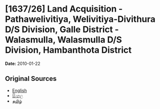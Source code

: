 # [1637/26] Land Acquisition - Pathawelivitiya, Welivitiya-Divithura D/S Division, Galle District - Walasmulla, Walasmulla D/S Division, Hambanthota District

**Date:** 2010-01-22

## Original Sources

- [English](https://documents.gov.lk/view/extra-gazettes/2010/1/1637-26_E.pdf)
- [සිංහල](https://documents.gov.lk/view/extra-gazettes/2010/1/1637-26_S.pdf)
- [தமிழ்](https://documents.gov.lk/view/extra-gazettes/2010/1/1637-26_T.pdf)
